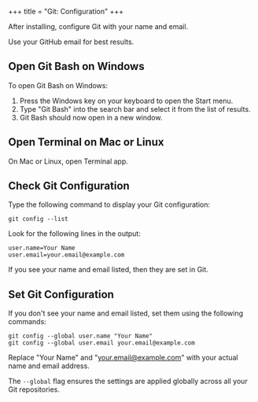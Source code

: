 +++
title = "Git: Configuration"
+++

After installing, configure Git with your name and email. 

Use your GitHub email for best results.

## Open Git Bash on Windows

To open Git Bash on Windows:

1. Press the Windows key on your keyboard to open the Start menu.
1. Type "Git Bash" into the search bar and select it from the list of results.
1. Git Bash should now open in a new window.


## Open Terminal on Mac or Linux

On Mac or Linux, open Terminal app.

## Check Git Configuration

Type the following command to display your Git configuration:

```shell
git config --list
```

Look for the following lines in the output:

```shell
user.name=Your Name
user.email=your.email@example.com
```

If you see your name and email listed, then they are set in Git.

## Set Git Configuration

If you don't see your name and email listed, 
set them using the following commands:

```shell
git config --global user.name "Your Name"
git config --global user.email your.email@example.com
```

Replace "Your Name" and "your.email@example.com" with 
your actual name and 
email address. 

The `--global` flag ensures the settings are applied globally 
across all your Git repositories.
